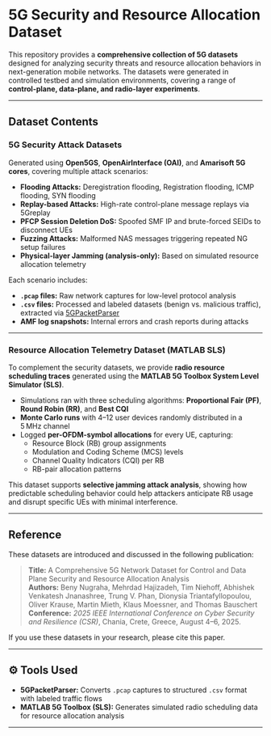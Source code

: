 # 5G Security and Resource Allocation Dataset

This repository provides a **comprehensive collection of 5G datasets** designed for analyzing security threats and resource allocation behaviors in next-generation mobile networks. The datasets were generated in controlled testbed and simulation environments, covering a range of **control-plane, data-plane, and radio-layer experiments**.

---

## Dataset Contents

### **5G Security Attack Datasets**

Generated using **Open5GS**, **OpenAirInterface (OAI)**, and **Amarisoft 5G cores**, covering multiple attack scenarios:

- **Flooding Attacks:** Deregistration flooding, Registration flooding, ICMP flooding, SYN flooding  
- **Replay-based Attacks:** High-rate control-plane message replays via 5Greplay  
- **PFCP Session Deletion DoS:** Spoofed SMF IP and brute-forced SEIDs to disconnect UEs  
- **Fuzzing Attacks:** Malformed NAS messages triggering repeated NG setup failures  
- **Physical-layer Jamming (analysis-only):** Based on simulated resource allocation telemetry  

Each scenario includes:

- **`.pcap` files:** Raw network captures for low-level protocol analysis  
- **`.csv` files:** Processed and labeled datasets (benign vs. malicious traffic), extracted via [5GPacketParser](https://github.com/)  
- **AMF log snapshots:** Internal errors and crash reports during attacks  

---

### **Resource Allocation Telemetry Dataset (MATLAB SLS)**

To complement the security datasets, we provide **radio resource scheduling traces** generated using the **MATLAB 5G Toolbox System Level Simulator (SLS)**.

- Simulations ran with three scheduling algorithms: **Proportional Fair (PF)**, **Round Robin (RR)**, and **Best CQI**  
- **Monte Carlo runs** with 4–12 user devices randomly distributed in a 5 MHz channel  
- Logged **per-OFDM-symbol allocations** for every UE, capturing:
  - Resource Block (RB) group assignments  
  - Modulation and Coding Scheme (MCS) levels  
  - Channel Quality Indicators (CQI) per RB  
  - RB-pair allocation patterns  

This dataset supports **selective jamming attack analysis**, showing how predictable scheduling behavior could help attackers anticipate RB usage and disrupt specific UEs with minimal interference.

---

## Reference

These datasets are introduced and discussed in the following publication:

> **Title:** A Comprehensive 5G Network Dataset for Control and Data Plane Security and Resource Allocation Analysis  
> **Authors:** Beny Nugraha, Mehrdad Hajizadeh, Tim Niehoff, Abhishek Venkatesh Jnanashree, Trung V. Phan, Dionysia Triantafyllopoulou, Oliver Krause, Martin Mieth, Klaus Moessner, and Thomas Bauschert  
> **Conference:** *2025 IEEE International Conference on Cyber Security and Resilience (CSR)*, Chania, Crete, Greece, August 4–6, 2025.  

If you use these datasets in your research, please cite this paper.

---

## ⚙️ Tools Used

- **5GPacketParser:** Converts `.pcap` captures to structured `.csv` format with labeled traffic flows  
- **MATLAB 5G Toolbox (SLS):** Generates simulated radio scheduling data for resource allocation analysis  

---

